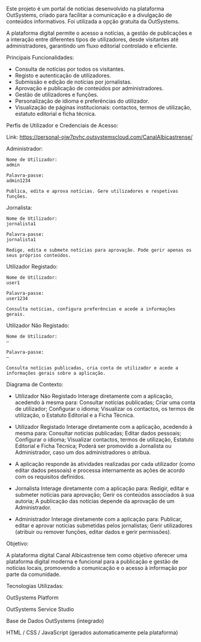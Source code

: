 Este projeto é um portal de notícias desenvolvido na plataforma OutSystems, criado para facilitar a comunicação e a divulgação de conteúdos informativos. Foi utilizada a opção gratuita da OutSystems.

A plataforma digital permite o acesso a notícias, a gestão de publicações e a interação entre diferentes tipos de utilizadores, desde visitantes até administradores, garantindo um fluxo editorial controlado e eficiente.

Principais Funcionalidades:
  - Consulta de notícias por todos os visitantes.
  - Registo e autenticação de utilizadores.
  - Submissão e edição de notícias por jornalistas.
  - Aprovação e publicação de conteúdos por administradores.
  - Gestão de utilizadores e funções.
  - Personalização de idioma e preferências do utilizador.
  - Visualização de páginas institucionais: contactos, termos de utilização, estatuto editorial e ficha técnica.

Perfis de Utilizador e Credenciais de Acesso:


Link: https://personal-ojw7pvhc.outsystemscloud.com/CanalAlbicastrense/


  Administrador: 
  
    Nome de Utilizador: 
    admin
    
    Palavra-passe: 
    admin1234
    
    Publica, edita e aprova notícias. Gere utilizadores e respetivas funções.

  Jornalista:
  
    Nome de Utilizador: 
    jornalista1
    
    Palavra-passe: 
    jornalista1
    
    Redige, edita e submete notícias para aprovação. Pode gerir apenas os seus próprios conteúdos.

  Utilizador Registado:			
  
    Nome de Utilizador: 
    user1
    
    Palavra-passe: 
    user1234
    
    Consulta notícias, configura preferências e acede a informações gerais.

  Utilizador Não Registado:			
  
    Nome de Utilizador: 
    —
    
    Palavra-passe: 
    —
    
    Consulta notícias publicadas, cria conta de utilizador e acede a informações gerais sobre a aplicação.

Diagrama de Contexto:
  - Utilizador Não Registado
    Interage diretamente com a aplicação, acedendo à mesma para:
    Consultar notícias publicadas;
    Criar uma conta de utilizador;
    Configurar o idioma;
    Visualizar os contactos, os termos de utilização, o Estatuto Editorial e a Ficha Técnica.

  - Utilizador Registado
    Interage diretamente com a aplicação, acedendo à mesma para:
    Consultar notícias publicadas;
    Editar dados pessoais;
    Configurar o idioma;
    Visualizar contactos, termos de utilização, Estatuto Editorial e Ficha Técnica;
    Poderá ser promovido a Jornalista ou Administrador, caso um dos administradores o atribua.

  - A aplicação responde às atividades realizadas por cada utilizador (como editar dados pessoais) e processa internamente as ações de acordo com os requisitos definidos.

  - Jornalista
    Interage diretamente com a aplicação para:
    Redigir, editar e submeter notícias para aprovação;
    Gerir os conteúdos associados à sua autoria;
    A publicação das notícias depende da aprovação de um Administrador.

  - Administrador
    Interage diretamente com a aplicação para:
    Publicar, editar e aprovar notícias submetidas pelos jornalistas;
    Gerir utilizadores (atribuir ou remover funções, editar dados e gerir permissões).

Objetivo:

  A plataforma digital Canal Albicastrense tem como objetivo oferecer uma plataforma digital moderna e funcional para a publicação e gestão de notícias locais, promovendo a comunicação e o acesso à informação por parte da comunidade.

Tecnologias Utilizadas:

OutSystems Platform

OutSystems Service Studio

Base de Dados OutSystems (integrado)

HTML / CSS / JavaScript (gerados automaticamente pela plataforma)
